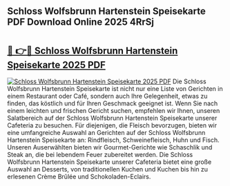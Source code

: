 ## Schloss Wolfsbrunn Hartenstein Speisekarte PDF Download Online 2025 4RrSj

# <h2><a href="http://gca0npu.nevu.top/?p=Schloss+Wolfsbrunn+Hartenstein+Speisekarte">🔗 👉🔴 Schloss Wolfsbrunn Hartenstein Speisekarte 2025 PDF</a></h2>

[![Schloss Wolfsbrunn Hartenstein Speisekarte 2025 PDF](https://i.imgur.com/dBaPXMq.png)](http://gca0npu.nevu.top/?p=Schloss+Wolfsbrunn+Hartenstein+Speisekarte)
Die Schloss Wolfsbrunn Hartenstein Speisekarte ist nicht nur eine Liste von Gerichten in einem Restaurant oder Café, sondern auch Ihre Gelegenheit, etwas zu finden, das köstlich und für Ihren Geschmack geeignet ist. Wenn Sie nach einem leichten und frischen Gericht suchen, empfehlen wir Ihnen, unseren Salatbereich auf der Schloss Wolfsbrunn Hartenstein Speisekarte unserer Cafeteria zu besuchen. Für diejenigen, die Fleisch bevorzugen, bieten wir eine umfangreiche Auswahl an Gerichten auf der Schloss Wolfsbrunn Hartenstein Speisekarte an: Rindfleisch, Schweinefleisch, Huhn und Fisch. Unseren Auserwählten bieten wir Gourmet-Gerichte wie Schaschlik und Steak an, die bei lebendem Feuer zubereitet werden. Die Schloss Wolfsbrunn Hartenstein Speisekarte unserer Cafeteria bietet eine große Auswahl an Desserts, von traditionellen Kuchen und Kuchen bis hin zu erlesenen Crème Brûlée und Schokoladen-Eclairs.
